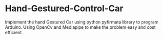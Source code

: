 # Hand-Gestured-Control-Car
Implement the hand Gestured Car using python pyfirmata library to program Arduino.
Using OpenCv and Mediapipe to make the problem easy and cost efficient.

